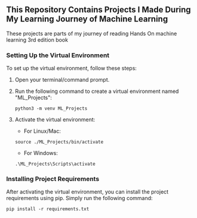 ## This Repository Contains Projects I Made During My Learning Journey of Machine Learning

These projects are parts of my journey of reading Hands On machine learning 3rd edition book


### Setting Up the Virtual Environment

To set up the virtual environment, follow these steps:

1. Open your terminal/command prompt.
2. Run the following command to create a virtual environment named "ML_Projects":

    ```
    python3 -m venv ML_Projects
    ```

3. Activate the virtual environment:

    - For Linux/Mac:

    ```
    source ./ML_Projects/bin/activate
    ```

    - For Windows:

    ```
    .\ML_Projects\Scripts\activate
    ```

### Installing Project Requirements

After activating the virtual environment, you can install the project requirements using pip. Simply run the following command:

```
pip install -r requirements.txt
```
